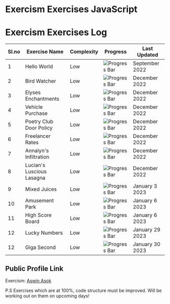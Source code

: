 # Exercism Exercises JavaScript

# Exercism Exercises Log

| Sl.no | Exercise Name             | Complexity | Progress                           | Last Updated           |
| ----- | ------------------------- | ---------- | ---------------------------------- | --------------- |
| 1     | Hello World               | Low        | ![Progress Bar](https://geps.dev/progress/100)  | September 2022  |
| 2     | Bird Watcher              | Low        | ![Progress Bar](https://geps.dev/progress/100)  | December 2022   |
| 3     | Elyses Enchantments       | Low        | ![Progress Bar](https://geps.dev/progress/100)  | December 2022   |
| 4     | Vehicle Purchase          | Low        | ![Progress Bar](https://geps.dev/progress/100)  | December 2022   |
| 5     | Poetry Club Door Policy   | Low        | ![Progress Bar](https://geps.dev/progress/100)  | December 2022   |
| 6     | Freelancer Rates          | Low        | ![Progress Bar](https://geps.dev/progress/100)  | December 2022   |
| 7     | Annalyn's Infiltration    | Low        | ![Progress Bar](https://geps.dev/progress/100)  | December 2022   |
| 8     | Lucian's Luscious Lasagna | Low        | ![Progress Bar](https://geps.dev/progress/100)  | December 2022   |
| 9     | Mixed Juices              | Low        | ![Progress Bar](https://geps.dev/progress/100)  | January 3 2023  |
| 10    | Amusement Park            | Low        | ![Progress Bar](https://geps.dev/progress/100)  | January 6 2023  |
| 11    | High Score Board          | Low        | ![Progress Bar](https://geps.dev/progress/100)  | January 6 2023  |
| 12    | Lucky Numbers             | Low        | ![Progress Bar](https://geps.dev/progress/100)  | January 29 2023 |
| 12    | Giga Second               | Low        | ![Progress Bar](https://geps.dev/progress/100)  | January 30 2023 |

## Public Profile Link

Exercism: [Aswin Asok](https://exercism.org/profiles/AswinAsok)

P.S Exercises which are at 100%, code structure must be improved. 
Will be working out on them on upcoming days!
